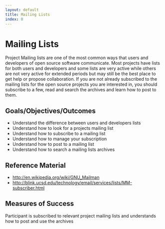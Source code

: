 ```yaml
---
layout: default
title: Mailing Lists 
index: 0
---
```


Mailing Lists
=============

Project Mailing lists are one of the most common ways that users and developers of open source software communicate. Most projects have lists for both users and developers and some lists are very active while others are not very active for extended periods but may still be the best place to get help or propose collaboration. If you are not already subscribed to the mailing lists for the open source projects you are interested in, you should subscribe to a few, read and search the archives and learn how to post to them.

Goals/Objectives/Outcomes
-------------------------

* Understand the difference between users and developers lists
* Understand how to look for a projects mailing list
* Understand how to subscribe to a mailing list
* Understand how to manage your subscription
* Understand how to post to a mailing list
* Understand how to search a mailing lists archives

Reference Material
------------------

* http://en.wikipedia.org/wiki/GNU_Mailman
* http://blink.ucsd.edu/technology/email/services/lists/MM-subscriber.html

Measures of Success
-------------------

Participant is subscribed to relevant project mailing lists and understands how to post and use the archives

